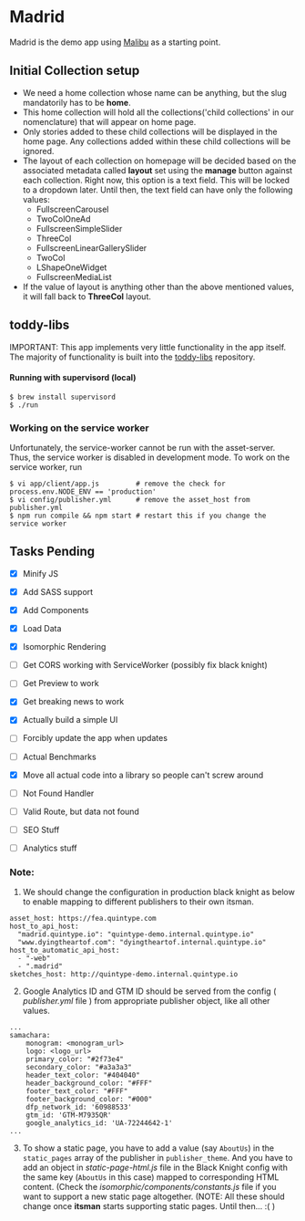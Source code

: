 # Madrid

Madrid is the demo app using [Malibu](https://github.com/quintype/malibu) as a starting point.

## Initial Collection setup
- We need a home collection whose name can be anything, but the slug mandatorily has to be **home**.
- This home collection will hold all the collections('child collections' in our nomenclature) that will appear on home page.
- Only stories added to these child collections will be displayed in the home page. Any collections added within these child collections will be ignored.
- The layout of each collection on homepage will be decided based on the associated metadata called **layout** set using the **manage** button against each collection. Right now, this option is a text field. This will be locked to a dropdown later. Until then, the text field can have only the following values:
    - FullscreenCarousel
    - TwoColOneAd
    - FullscreenSimpleSlider
    - ThreeCol
    - FullscreenLinearGallerySlider
    - TwoCol
    - LShapeOneWidget
    - FullscreenMediaList
 - If the value of layout is anything other than the above mentioned values, it will fall back to **ThreeCol** layout.

## toddy-libs

IMPORTANT: This app implements very little functionality in the app itself. The majority of functionality is built into the [toddy-libs](https://github.com/quintype/quintype-toddy-libs) repository.

#### Running with supervisord (local)

```shell
$ brew install supervisord
$ ./run
```

### Working on the service worker

Unfortunately, the service-worker cannot be run with the asset-server. Thus, the service worker is disabled in development mode. To work on the service worker, run

```shell
$ vi app/client/app.js         # remove the check for process.env.NODE_ENV == 'production'
$ vi config/publisher.yml      # remove the asset_host from publisher.yml
$ npm run compile && npm start # restart this if you change the service worker
```

## Tasks Pending

- [X] Minify JS
- [X] Add SASS support
- [X] Add Components
- [X] Load Data
- [X] Isomorphic Rendering
- [ ] Get CORS working with ServiceWorker (possibly fix black knight)
- [ ] Get Preview to work
- [X] Get breaking news to work
- [X] Actually build a simple UI
- [ ] Forcibly update the app when updates
- [ ] Actual Benchmarks
- [X] Move all actual code into a library so people can't screw around
- [ ] Not Found Handler
- [ ] Valid Route, but data not found
- [ ] SEO Stuff
- [ ] Analytics stuff


### Note:
1. We should change the configuration in production black knight as below to enable mapping to
different publishers to their own itsman.
```
asset_host: https://fea.quintype.com
host_to_api_host:
  "madrid.quintype.io": "quintype-demo.internal.quintype.io"
  "www.dyingtheartof.com": "dyingtheartof.internal.quintype.io"
host_to_automatic_api_host:
  - "-web"
  - ".madrid"
sketches_host: http://quintype-demo.internal.quintype.io
```
2. Google Analytics ID and GTM ID should be served from the config ( *publisher.yml* file ) from appropriate publisher object, like all other values.
```
...
samachara:
    monogram: <monogram_url>
    logo: <logo_url>
    primary_color: "#2f73e4"
    secondary_color: "#a3a3a3"
    header_text_color: "#404040"
    header_background_color: "#FFF"
    footer_text_color: "#FFF"
    footer_background_color: "#000"
    dfp_network_id: '60988533'
    gtm_id: 'GTM-M7935QR'
    google_analytics_id: 'UA-72244642-1'
...
```
3. To show a static page, you have to add a value (say `AboutUs`) in the `static_pages` array of the publisher in `publisher_theme`. And you have to add an object in *static-page-html.js* file in the Black Knight config with the same key (`AboutUs` in this case) mapped to corresponding HTML content. (Check the *isomorphic/components/constants.js* file if you want to support a new static page altogether. (NOTE: All these should change once **itsman** starts supporting static pages. Until then... :( )
